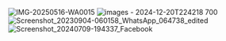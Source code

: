 ![IMG-20250516-WA0015](https://github.com/user-attachments/assets/93503655-5b63-4060-a66a-a79991b19606)
![images - 2024-12-20T224218 700](https://github.com/user-attachments/assets/c08789a9-e5e6-4c43-a397-f7e23a4c387c)
![Screenshot_20230904-060158_WhatsApp_064738_edited](https://github.com/user-attachments/assets/5f1eb19f-6ef2-4375-8f42-32995ba336e0)
![Screenshot_20240709-194337_Facebook](https://github.com/user-attachments/assets/65cee08d-5bf5-4529-b5e3-c45951c24276)


